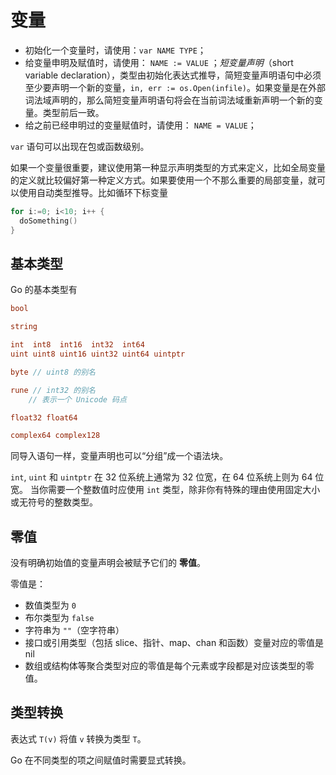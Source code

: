 # 变量

- 初始化一个变量时，请使用：`var NAME TYPE`；
- 给变量申明及赋值时，请使用： `NAME := VALUE` ；_短变量声明_（short variable declaration），类型由初始化表达式推导，简短变量声明语句中必须至少要声明一个新的变量，`in, err := os.Open(infile)`。如果变量是在外部词法域声明的，那么简短变量声明语句将会在当前词法域重新声明一个新的变量。类型前后一致。
- 给之前已经申明过的变量赋值时，请使用： `NAME = VALUE`；

`var` 语句可以出现在包或函数级别。

如果一个变量很重要，建议使用第一种显示声明类型的方式来定义，比如全局变量的定义就比较偏好第一种定义方式。如果要使用一个不那么重要的局部变量，就可以使用自动类型推导。比如循环下标变量

```go
for i:=0; i<10; i++ {
  doSomething()
}
```

## 基本类型

Go 的基本类型有

```go
bool

string

int  int8  int16  int32  int64
uint uint8 uint16 uint32 uint64 uintptr

byte // uint8 的别名

rune // int32 的别名
    // 表示一个 Unicode 码点

float32 float64

complex64 complex128
```

同导入语句一样，变量声明也可以“分组”成一个语法块。

`int`, `uint` 和 `uintptr` 在 32 位系统上通常为 32 位宽，在 64 位系统上则为 64 位宽。 当你需要一个整数值时应使用 `int` 类型，除非你有特殊的理由使用固定大小或无符号的整数类型。

## 零值

没有明确初始值的变量声明会被赋予它们的 **零值**。

零值是：

- 数值类型为 `0`
- 布尔类型为 `false`
- 字符串为 `""`（空字符串）
- 接口或引用类型（包括 slice、指针、map、chan 和函数）变量对应的零值是 nil
- 数组或结构体等聚合类型对应的零值是每个元素或字段都是对应该类型的零值。

## 类型转换

表达式 `T(v)` 将值 `v` 转换为类型 `T`。

Go 在不同类型的项之间赋值时需要显式转换。

